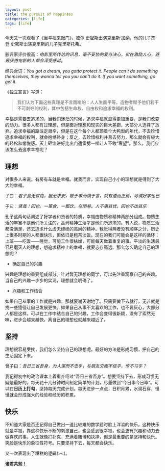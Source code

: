 ```yaml
---
layout: post
title: the pursuit of happiness
categories: [life]
tags: [life]
---
```

今天又一次观看了《当幸福来敲门》，威尔·史密斯出演克里斯·加纳，他的儿子杰登·史密斯出演克里斯的儿子克里斯托弗。

影评家评价很高：*电影里所传达的讯息，毫不妥协的爱与决心，实在激励人心，连最厌倦电影的人都会深受感动*。

经典台词：*You got a dream, you gotta protect it. People can't do something themselves, they wanna tell you you can't do it. If you want something, go get it.*

《独立宣言》写道：

> 我们认为下面这些真理是不言而喻的：人人生而平等，造物者赋予他们若干不可剥夺的权利，其中包括生命权、自由权和追求幸福的权利。

幸福是需要去追求的，当我们迷茫的时候，追求幸福就显得更加重要，是我们改变的动力。很多人都有过理想，但是面对理想和现实的巨大差距，大部分人选择了放弃。追求幸福的路注定艰辛，但是在这个每个人都顶着个大鸭梨的年代，不去珍惜追求幸福的权利，就会抱憾终身；反之，去珍惜权利并且去努力，那么就会有极大的轻松和愉悦感。天上砸馅饼好比出门遭雷劈一样让人不敢“奢望”。那么，我们应该怎么去追求幸福呢？

## 理想

对很多人来说，有房有车就是幸福。就我而言，实现自己小小的理想就是得到了大大的幸福。

子曰：*君子食无求饱，居无求安，敏于事而慎于言，就有道而正焉，可谓好学也已*

子曰：*贤哉！回也。一箪食，一瓢饮，在陋巷。人不堪其忧，回也不改其乐*

孔子这两句话阐述了好学者和贤者的特质，幸福由物质和精神两部分组成。物质生活的丰富不是他们所关注的，高尚精神生活才是他们所追求的。有人说，物质生活都没满足，还去追求什么虚无缥缈的高尚的精神。我觉得两者没有顺序之分，历史上很多时期的人都很快乐，但依旧是粗茶淡饭。现在的我们可能会是这样的循环：上班——吃饭——睡觉，可能工作很枯燥，可能每天做着重复的事。平淡的生活最容易磨灭人的理想，想追求精神上的幸福，就要志存高远。那么怎么确定自己的理想呢？

- 确定自己的兴趣

兴趣是理想的重要组成部分。针对暂无理想的同学，可以先注重观察自己的兴趣。当自己的兴趣一步步的实现，理想就会明确了。

- 兴趣和工作结合

如果自己从事的工作就是兴趣，那就要谢天谢地了。只需要做下去就行，无非就是找一些捷径让自己发展更快。如果自己从事不太喜欢的工作，也不要灰心，大部分人都是这样。可以在工作中结合自己的兴趣，工作会变得很新颖，没有了索然无味，进步会越来越快，离自己的理想也就越来越近了。

## 坚持

理想很容易受挫，我们怎么坚持自己的理想呢。最好的方法是形成习惯，把自己的生活固定下来。

曾子曰：*吾日三省吾身，为人谋而不忠乎，与朋友交而不信乎，传不习乎？*

我记得初中的政治课本上着重介绍过“吾日三省吾身”。想要坚持下去，形成习惯无疑是最好的。每天花十几分钟时间制定简单的计划，尽量做到“今日事今日毕”。可以在**日历上打勾**，坚持每天完成计划。每天进步一点点，日积月累，水滴石穿，慢慢就会形成强大的经验和经历的积累。

## 快乐

不知道大家是否还记得自己做出一道比较难的数学题时脸上洋溢的快乐。这种快乐就是幸福，靠这种快乐不断的刺激自己，也会感到很幸福，也会更有兴趣和动力去做喜欢的事。人生就像打扑克，充满着赌博和抉择，但是最重要的是坚持和快乐。笑脸是快乐的象征性符号。只要坚持下去，每天都会快乐。

又一次表现出了糟糕的逻辑(><)。

**诸君共勉！**
